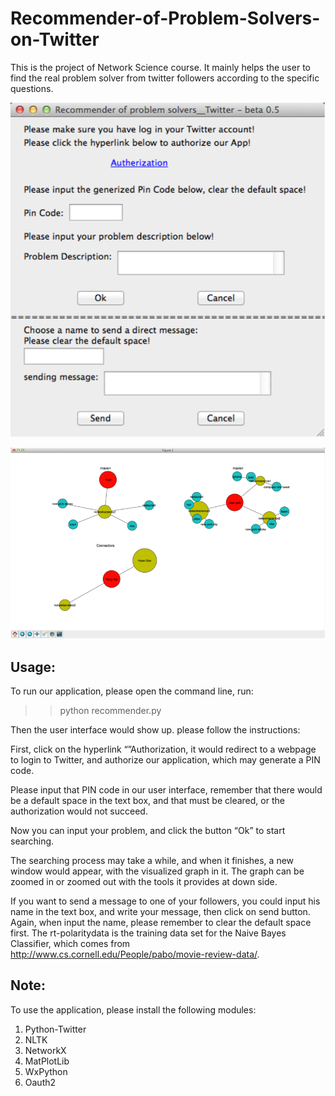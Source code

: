 Recommender-of-Problem-Solvers-on-Twitter
=========================================
This is the project of Network Science course. It mainly helps the user to find the real problem solver from twitter followers according to the specific questions.

![image](https://raw.githubusercontent.com/daiyang08/Recommender-of-Problem-Solvers-on-Twitter/master/UI.png)

![image](https://raw.githubusercontent.com/daiyang08/Recommender-of-Problem-Solvers-on-Twitter/master/graph.png)

Usage:
------
To run our application, please open the command line, run:

>> python recommender.py

Then the user interface would show up. please follow the instructions:

 First, click on the hyperlink “”Authorization, it would redirect to a webpage to login to Twitter, and authorize our application, which may generate a PIN code.

 Please input that PIN code in our user interface, remember that there would be a default space in the text box, and that must be cleared, or the authorization would not succeed.

 Now you can input your problem, and click the button “Ok” to start searching.

 The searching process may take a while, and when it finishes, a new window would appear, with the visualized graph in it. The graph can be zoomed in or zoomed out with the tools it provides at down side.

 If you want to send a message to one of your followers, you could input his name in the text box, and write your message, then click on send button. Again, when input the name, please remember to clear the default space first.
The rt-polaritydata is the training data set for the Naive Bayes Classifier, which comes from http://www.cs.cornell.edu/People/pabo/movie-review-data/.

Note:
-----
To use the application, please install the following modules:
1. Python-Twitter
2. NLTK
3. NetworkX
4. MatPlotLib
5. WxPython
6. Oauth2
